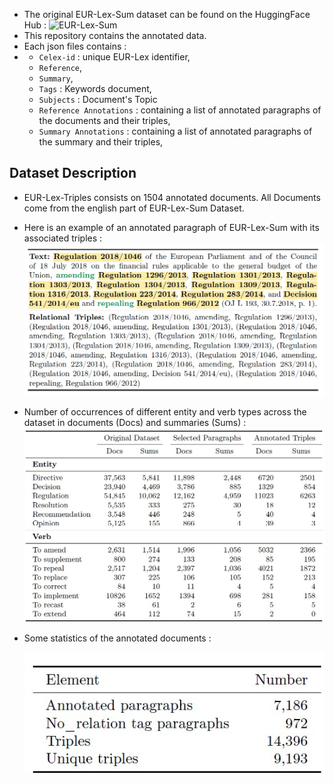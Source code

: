* The original EUR-Lex-Sum dataset can be found on the HuggingFace Hub : ![EUR-Lex-Sum](https://huggingface.co/datasets/dennlinger/eur-lex-sum)
* This repository contains the annotated data.
* Each json files contains :
* * `Celex-id` : unique EUR-Lex identifier,
  * `Reference`,
  * `Summary`,
  * `Tags` : Keywords document,
  * `Subjects` : Document's Topic
  * `Reference Annotations` : containing a list of annotated paragraphs of the documents and their triples,
  * `Summary Annotations` : containing a list of annotated paragraphs of the summary and their triples,
## Dataset Description
* EUR-Lex-Triples consists on 1504 annotated documents. All Documents come from the english part of EUR-Lex-Sum Dataset.

* Here is an example of an annotated paragraph of EUR-Lex-Sum with its associated triples : ![Here is an example of EUR-Lex-Triples](../EUR-Lex-Triples-Examples.jpg)

* Number of occurrences of different entity and verb types across the dataset in documents (Docs) and summaries (Sums) : ![Here is an example of EUR-Lex-Triples](../Entities-Verbs.jpg)

* Some statistics of the annotated documents :

   ![Here is an example of EUR-Lex-Triples](../general_statistics.jpg)
